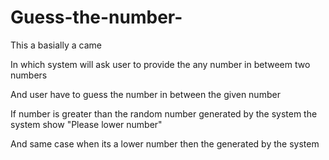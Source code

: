 # Guess-the-number-
 This a basially a came 
 
 In which system will ask user to provide the any number in betweem two numbers 
 
 And user have to guess the number in between the given number 
 
 If number is greater than the random number generated by the system the system show "Please lower number"
 
 And same case when its a lower number then the generated by the system 
 
 
